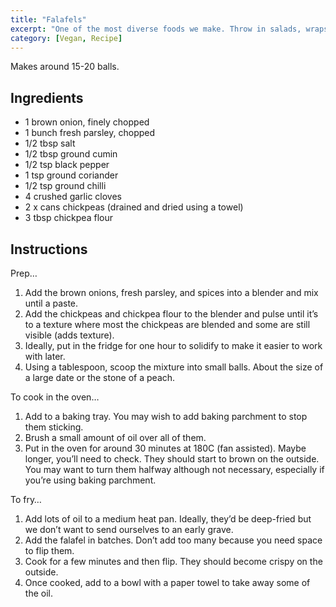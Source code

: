 ```yaml
---
title: "Falafels"
excerpt: "One of the most diverse foods we make. Throw in salads, wraps, sauces."
category: [Vegan, Recipe]
---
```


Makes around 15-20 balls.

## Ingredients

- 1 brown onion, finely chopped
- 1 bunch fresh parsley, chopped
- 1/2 tbsp salt
- 1/2 tbsp ground cumin
- 1/2 tsp black pepper
- 1 tsp ground coriander
- 1/2 tsp ground chilli
- 4 crushed garlic cloves
- 2 x cans chickpeas (drained and dried using a towel)
- 3 tbsp chickpea flour

## Instructions

Prep…  

1. Add the brown onions, fresh parsley, and spices into a blender and mix until a paste.
2. Add the chickpeas and chickpea flour to the blender and pulse until it’s to a texture where most the chickpeas are blended and some are still visible (adds texture).
3. Ideally, put in the fridge for one hour to solidify to make it easier to work with later.
4. Using a tablespoon, scoop the mixture into small balls. About the size of a large date or the stone of a peach.

To cook in the oven…  

1. Add to a baking tray. You may wish to add baking parchment to stop them sticking.
2. Brush a small amount of oil over all of them.
3. Put in the oven for around 30 minutes at 180C (fan assisted). Maybe longer, you’ll need to check. They should start to brown on the outside. You may want to turn them halfway although not necessary, especially if you’re using baking parchment.

To fry…  

1. Add lots of oil to a medium heat pan. Ideally, they’d be deep-fried but we don’t want to send ourselves to an early grave.
2. Add the falafel in batches. Don’t add too many because you need space to flip them.
3. Cook for a few minutes and then flip. They should become crispy on the outside.
4. Once cooked, add to a bowl with a paper towel to take away some of the oil.
